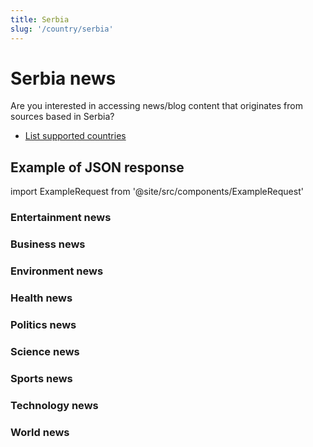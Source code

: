 ```yaml
---
title: Serbia
slug: '/country/serbia'
---
```


# Serbia news

Are you interested in accessing news/blog content that originates from sources based in Serbia?

- [List supported countries](/get-articles/countries)

## Example of JSON response

import ExampleRequest from '@site/src/components/ExampleRequest'

### Entertainment news
<ExampleRequest url="https://api.apitube.io/v1/news/articles?limit=2&category=news/Arts_and_Entertainment&country=rs"></ExampleRequest>

### Business news
<ExampleRequest url="https://api.apitube.io/v1/news/articles?limit=2&category=news/Business&country=rs"></ExampleRequest>

### Environment news
<ExampleRequest url="https://api.apitube.io/v1/news/articles?limit=2&category=news/Environment&country=rs"></ExampleRequest>

### Health news
<ExampleRequest url="https://api.apitube.io/v1/news/articles?limit=2&category=news/Health&country=rs"></ExampleRequest>

### Politics news
<ExampleRequest url="https://api.apitube.io/v1/news/articles?limit=2&category=news/Politics&country=rs"></ExampleRequest>

### Science news
<ExampleRequest url="https://api.apitube.io/v1/news/articles?limit=2&category=news/Science&country=rs"></ExampleRequest>

### Sports news
<ExampleRequest url="https://api.apitube.io/v1/news/articles?limit=2&category=news/Sports&country=rs"></ExampleRequest>

### Technology news
<ExampleRequest url="https://api.apitube.io/v1/news/articles?limit=2&category=news/Technology&country=rs"></ExampleRequest>

### World news
<ExampleRequest url="https://api.apitube.io/v1/news/articles?limit=2&category=news/World&country=rs"></ExampleRequest>
